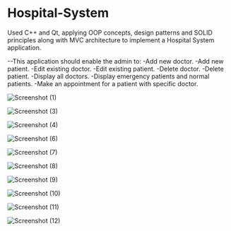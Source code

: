 # Hospital-System
Used C++ and Qt, applying OOP concepts, design patterns and SOLID principles along with MVC architecture to implement a Hospital System application.  


--This application should enable the admin to: 
   -Add new doctor. 
   -Add new patient. 
   -Edit existing doctor. 
   -Edit existing patient. 
   -Delete doctor. 
   -Delete patient. 
   -Display all doctors.
   -Display emergency patients and normal patients. 
   -Make an appointment for a patient with specific doctor.
   
   
   
 ![Screenshot (1)](https://user-images.githubusercontent.com/89541126/137491644-7b2fcef1-edb3-40fa-b132-48a6d0ccd7ab.png) 

![Screenshot (3)](https://user-images.githubusercontent.com/89541126/137491763-ee73e082-0326-4a81-b9d0-71507e4c5806.png)

![Screenshot (4)](https://user-images.githubusercontent.com/89541126/137491780-d4db0d14-6a97-4f0a-a775-3610c5f179ff.png)

![Screenshot (6)](https://user-images.githubusercontent.com/89541126/137491796-d5dfe322-149c-4dc7-a0cb-4bbc7935c661.png)

![Screenshot (7)](https://user-images.githubusercontent.com/89541126/137491805-06dada08-e051-4989-8a83-03497c09fead.png)

![Screenshot (8)](https://user-images.githubusercontent.com/89541126/137491824-521ae01d-00e9-41af-a4f9-9a8c97ba5e67.png)

![Screenshot (9)](https://user-images.githubusercontent.com/89541126/137491834-d009508f-8583-4680-8793-022c88fcddf5.png)

![Screenshot (10)](https://user-images.githubusercontent.com/89541126/137491845-fa257187-26a2-4c3b-94b4-9fd9e6990ddf.png)

![Screenshot (11)](https://user-images.githubusercontent.com/89541126/137491856-d8a0426d-4f74-417f-a1fd-4cac13bc28dd.png)

![Screenshot (12)](https://user-images.githubusercontent.com/89541126/137491868-77a7b077-4e23-46f5-b0ef-405bfec1c626.png)
